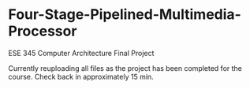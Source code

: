 # Four-Stage-Pipelined-Multimedia-Processor
ESE 345 Computer Architecture Final Project

Currently reuploading all files as the project has been completed for the course. Check back in approximately 15 min.

